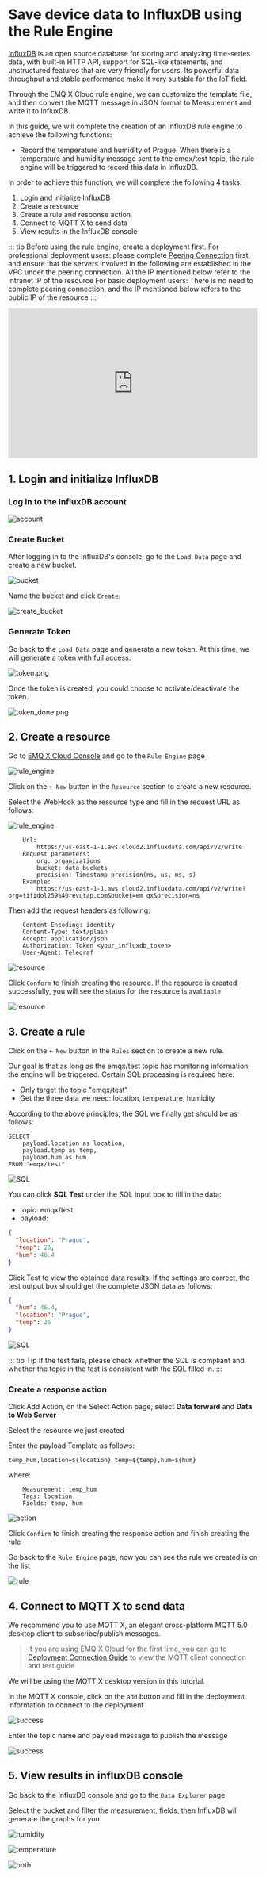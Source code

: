 # Save device data to InfluxDB using the Rule Engine

[InfluxDB](https://www.influxdata.com/) is an open source database for storing and analyzing time-series data, with built-in HTTP API, support for SQL-like statements, and unstructured features that are very friendly for users. Its powerful data throughput and stable performance make it very suitable for the IoT field.

Through the EMQ X Cloud rule engine, we can customize the template file, and then convert the MQTT message in JSON format to Measurement and write it to InfluxDB.


In this guide, we will complete the creation of an InfluxDB rule engine to achieve the following functions:

* Record the temperature and humidity of Prague. When there is a temperature and humidity message sent to the emqx/test topic, the rule engine will be triggered to record this data in InfluxDB.


In order to achieve this function, we will complete the following 4 tasks:

1. Login and initialize InfluxDB
2. Create a resource
3. Create a rule and response action
4. Connect to MQTT X to send data
5. View results in the InfluxDB console

::: tip
Before using the rule engine, create a deployment first.
For professional deployment users: please complete [Peering Connection](../deployments/vpc_peering.md) first, and ensure that the servers involved in the following are established in the VPC under the peering connection. All the IP mentioned below refer to the intranet IP of the resource
For basic deployment users: There is no need to complete peering connection, and the IP mentioned below refers to the public IP of the resource
:::


  <div style="position: relative; padding: 30% 45%;">
  <iframe style="position: absolute; width: 100%; height: 100%; left: 0; top: 0;" src="https://www.youtube.com/embed/1S09epPWLpc" title="YouTube video player" frameborder="0" allow="accelerometer; autoplay; encrypted-media; gyroscope; picture-in-picture" allowfullscreen></iframe>
  </div>


## 1. Login and initialize InfluxDB

### Log in to the InfluxDB account

![account](./_assets/account.png)


### Create Bucket

After logging in to the InfluxDB's console, go to the `Load Data` page and create a new bucket.

![bucket](./_assets/bucket.png)

Name the bucket and click `Create`.

![create_bucket](./_assets/create_bucket.png)


### Generate Token

Go back to the `Load Data` page and generate a new token. At this time, we will generate a token with full access.

![token.png](./_assets/token.png)

Once the token is created, you could choose to activate/deactivate the token.

![token_done.png](./_assets/token_done.png)



## 2. Create a resource

Go to [EMQ X Cloud Console](https://cloud-intl.emqx.com/console/) and go to the `Rule Engine` page

![rule_engine](./_assets/influx_rule_1.png)

Click on the `+ New` button in the `Resource` section to create a new resource.

Select the WebHook as the resource type and fill in the request URL as follows:

![rule_engine](./_assets/influx_rule_2.png)

```
    Url:
        https://us-east-1-1.aws.cloud2.influxdata.com/api/v2/write
    Request parameters:
        org: organizations
        bucket: data buckets
        precision: Timestamp precision(ns, us, ms, s)
    Example:
        https://us-east-1-1.aws.cloud2.influxdata.com/api/v2/write?org=tifidol259%40revutap.com&bucket=em qx&precision=ns
```

Then add the request headers as following:

```
    Content-Encoding: identity
    Content-Type: text/plain
    Accept: application/json
    Authorization: Token <your_influxdb_token>
    User-Agent: Telegraf
```

![resource](./_assets/influx_resource_1.png)

Click `Conform` to finish creating the resource. If the resource is created successfully, you will see the status for the resource is `avaliable`

![resource](./_assets/influx_resource_2.png)


## 3. Create a rule

Click on the `+ New` button in the `Rules` section to create a new rule.

Our goal is that as long as the emqx/test topic has monitoring information, the engine will be triggered. Certain SQL processing is required here:

* Only target the topic "emqx/test"
* Get the three data we need: location, temperature, humidity

According to the above principles, the SQL we finally get should be as follows:

```
SELECT
    payload.location as location, 
    payload.temp as temp, 
    payload.hum as hum
FROM "emqx/test"
```

![SQL](./_assets/influx_sql.png)

You can click **SQL Test** under the SQL input box to fill in the data:

* topic: emqx/test
* payload:
```json
{
  "location": "Prague",
  "temp": 26,
  "hum": 46.4
}
```
Click Test to view the obtained data results. If the settings are correct, the test output box should get the complete JSON data as follows:

```json
{
  "hum": 46.4,
  "location": "Prague", 
  "temp": 26
}
```

![SQL](./_assets/influx_sql_test.png)

::: tip Tip
If the test fails, please check whether the SQL is compliant and whether the topic in the test is consistent with the SQL filled in.
:::



### Create a response action

Click Add Action, on the Select Action page, select **Data forward** and **Data to Web Server**

Select the resource we just created

Enter the payload Template as follows:

```
temp_hum,location=${location} temp=${temp},hum=${hum}
```

where:

```
    Measurement: temp_hum
    Tags: location
    Fields: temp, hum
```

![action](./_assets/influx_action.png)

Click `Confirm` to finish creating the response action and finish creating the rule

Go back to the `Rule Engine` page, now you can see the rule we created is on the list

![rule](./_assets/influx_finish_rule.png)


## 4. Connect to MQTT X to send data

We recommend you to use MQTT X, an elegant cross-platform MQTT 5.0 desktop client to subscribe/publish messages.

>If you are using EMQ X Cloud for the first time, you can go to [Deployment Connection Guide](../connect_to_deployments/overview.md) to view the MQTT client connection and test guide

We will be using the MQTT X desktop version in this tutorial.

In the MQTT X console, click on the `add` button and fill in the deployment information to connect to the deployment

![success](./_assets/influx_mqtt.png)

Enter the topic name and payload message to publish the message

![success](./_assets/influx_send.png)


## 5. View results in influxDB console

Go back to the InfluxDB console and go to the `Data Explorer` page

Select the bucket and filter the measurement, fields, then InfluxDB will generate the graphs for you

![humidity](./_assets/influx_hum.png)

![temperature](./_assets/influx_temp.png)

![both](./_assets/influx_graph.png)
